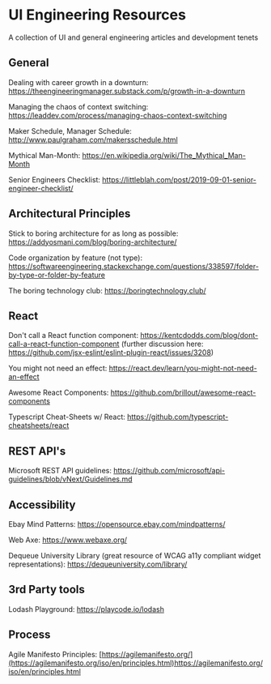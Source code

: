 # UI Engineering Resources
A collection of UI and general engineering articles and development tenets

## General

Dealing with career growth in a downturn:
https://theengineeringmanager.substack.com/p/growth-in-a-downturn

Managing the chaos of context switching:
https://leaddev.com/process/managing-chaos-context-switching

Maker Schedule, Manager Schedule:
http://www.paulgraham.com/makersschedule.html

Mythical Man-Month:
https://en.wikipedia.org/wiki/The_Mythical_Man-Month

Senior Engineers Checklist:
https://littleblah.com/post/2019-09-01-senior-engineer-checklist/

## Architectural Principles

Stick to boring architecture for as long as possible:
https://addyosmani.com/blog/boring-architecture/

Code organization by feature (not type):
https://softwareengineering.stackexchange.com/questions/338597/folder-by-type-or-folder-by-feature

The boring technology club:
https://boringtechnology.club/

## React

Don't call a React function component:
https://kentcdodds.com/blog/dont-call-a-react-function-component
(further discussion here: https://github.com/jsx-eslint/eslint-plugin-react/issues/3208)

You might not need an effect:
https://react.dev/learn/you-might-not-need-an-effect

Awesome React Components:
https://github.com/brillout/awesome-react-components

Typescript Cheat-Sheets w/ React:
https://github.com/typescript-cheatsheets/react

## REST API's

Microsoft REST API guidelines:
https://github.com/microsoft/api-guidelines/blob/vNext/Guidelines.md

## Accessibility

Ebay Mind Patterns:
https://opensource.ebay.com/mindpatterns/

Web Axe:
https://www.webaxe.org/

Dequeue University Library (great resource of WCAG a11y compliant widget representations):
https://dequeuniversity.com/library/

## 3rd Party tools

Lodash Playground:
https://playcode.io/lodash

## Process

Agile Manifesto Principles:
[https://agilemanifesto.org/](https://agilemanifesto.org/iso/en/principles.html)https://agilemanifesto.org/iso/en/principles.html
